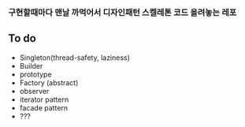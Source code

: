 ### 구현할때마다 맨날 까먹어서 디자인패턴 스켈레톤 코드 올려놓는 레포

## To do

* Singleton(thread-safety, laziness)
* Builder
* prototype
* Factory (abstract)
* observer 
* iterator pattern
* facade pattern
* ???
